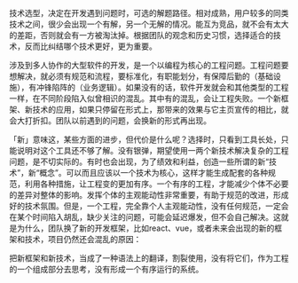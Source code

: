 技术选型，决定在开发遇到问题时，可选的解题路径。相对成熟，用户较多的同类技术之间，很少会出现一个有解，另一个无解的情况。能互为竞品，就不会有太大的差距，否则就会有一方被淘汰掉。根据团队的观念和历史习惯，选择适合的技术，反而比纠结哪个技术更好，更为重要。

涉及到多人协作的大型软件的开发，是一个以编程为核心的工程问题。工程问题要想解决，就必须有规范和流程，要标准化，有职能划分，有保障后勤的（基础设施），有冲锋陷阵的（业务逻辑）。如果没有的话，软件开发就会和其他类型的工程一样，在不同阶段陷入似曾相识的混乱。其中有的混乱，会让工程失败。一个新框架、新技术的应用，如果只停留在形式上，那带来的效果与它主页宣传的相比，就会大打折扣。团队以前遇到的问题，会换新的形式再出现。

「新」意味这，某些方面的进步，但代价是什么呢？选择时，只看到工具长处，只能说明对这个工具还不够了解。没有银弹，期望使用一两个新技术解决复杂的工程问题，是不切实际的。有时也会出现，为了绩效和利益，创造一些所谓的新“技术”，新“概念”。可以而且应该以一个技术为核心，这样才能生成配套的各种规范，利用各种措施，让工程变的更加有序。一个有序的工程，才能减少个体不必要的差异对整体的影响。发挥个体的主观能动性非常重要，有助于规范的改进，形成好的技术氛围。但是，一个工程，完全靠个人主观能动性，没有任何规范，一定会在某个时间陷入胡乱，缺少关注的问题，可能会延迟爆发，但不会自己解决。这就是为什么，团队换了新的开发框架，比如react、vue，或者未来会出现的新的框架和技术，项目仍然还会混乱的原因：

把新框架和新技术，当成了一种语法上的翻译，割裂使用，没有将它们，作为工程的一个组成部分去思考，没有形成一个有序运行的系统。 